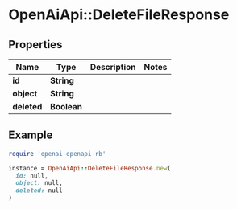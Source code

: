 # OpenAiApi::DeleteFileResponse

## Properties

| Name | Type | Description | Notes |
| ---- | ---- | ----------- | ----- |
| **id** | **String** |  |  |
| **object** | **String** |  |  |
| **deleted** | **Boolean** |  |  |

## Example

```ruby
require 'openai-openapi-rb'

instance = OpenAiApi::DeleteFileResponse.new(
  id: null,
  object: null,
  deleted: null
)
```

